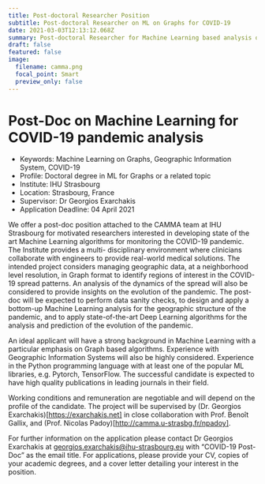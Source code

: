 ```yaml
---
title: Post-doctoral Researcher Position
subtitle: Post-doctoral Researcher on ML on Graphs for COVID-19
date: 2021-03-03T12:13:12.068Z
summary: Post-doctoral Researcher for Machine Learning based analysis of COVID-19 data.
draft: false
featured: false
image:
  filename: camma.png
  focal_point: Smart
  preview_only: false
---
```

# Post-Doc on Machine Learning for COVID-19 pandemic analysis 

* Keywords: Machine Learning on Graphs, Geographic Information System, COVID-19
* Profile: Doctoral degree in ML for Graphs or a related topic
* Institute: IHU Strasbourg
* Location: Strasbourg, France
* Supervisor: Dr Georgios Exarchakis
* Application Deadline: 04 April 2021

We offer a post-doc position attached to the CAMMA team at IHU Strasbourg for motivated researchers interested in developing state of the art Machine Learning algorithms for monitoring the COVID-19 pandemic. The Institute provides a multi- disciplinary environment where clinicians collaborate with engineers to provide real-world medical solutions. The intended project considers managing geographic data, at a neighborhood level resolution, in Graph format to identify regions of interest in the COVID-19 spread patterns. An analysis of the dynamics of the spread will also be considered to provide insights on the evolution of the pandemic. The post-doc will be expected to perform data sanity checks, to design and apply a  bottom-up  Machine Learning analysis for the geographic structure of the pandemic, and to apply state-of-the-art Deep Learning algorithms for the analysis and prediction of the evolution of the pandemic.

An ideal applicant will have a strong background in Machine Learning with a particular emphasis on Graph based algorithms. Experience with Geographic Information Systems will also be highly considered.  Experience in the Python programming language with at least one of the popular ML libraries, e.g. Pytorch, TensorFlow. The successful candidate is expected to have high quality publications in leading journals in their field.

Working conditions and remuneration are negotiable and will depend on the profile of the candidate. The project will be supervised by (Dr. Georgios Exarchakis)[https://exarchakis.net] in close collaboration with  Prof. Benoît Gallix, and (Prof. Nicolas Padoy)[http://camma.u-strasbg.fr/npadoy].

For further information on the application please contact Dr Georgios Exarchakis at georgios.exarchakis@ihu-strasbourg.eu with “COVID-19 Post-Doc” as the email title. For applications, please provide your CV, copies of your academic degrees, and a cover letter detailing your interest in the position.